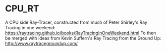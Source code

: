 # CPU_RT

A CPU side Ray-Tracer, constructed from much of Peter Shirley's Ray Tracing in one weekend: https://raytracing.github.io/books/RayTracingInOneWeekend.html 
To then be merged with ideas from Kevin Suffern's Ray Tracing from the Ground Up: http://www.raytracegroundup.com/

